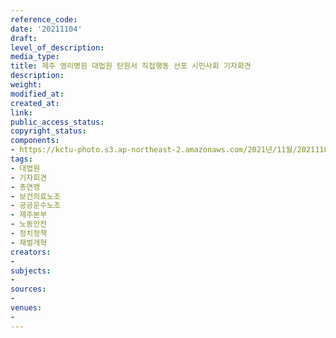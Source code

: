 ```yaml
---
reference_code: 
date: '20211104'
draft: 
level_of_description: 
media_type: 
title: 제주 영리병원 대법원 탄원서 직접행동 선포 시민사회 기자회견
description: 
weight: 
modified_at: 
created_at: 
link: 
public_access_status: 
copyright_status: 
components:
- https://kctu-photo.s3.ap-northeast-2.amazonaws.com/2021년/11월/20211104-제주+영리병원+대법원+탄원서+직접행동+선포+시민사회+기자회견_대법원_기자회견_총연맹_보건의료노조_공공운수노조_제주본부_노동안전_정치정책_재벌개혁/_1D20135.jpg
tags:
- 대법원
- 기자회견
- 총연맹
- 보건의료노조
- 공공운수노조
- 제주본부
- 노동안전
- 정치정책
- 재벌개혁
creators:
- 
subjects:
- 
sources:
- 
venues:
- 
---
```

